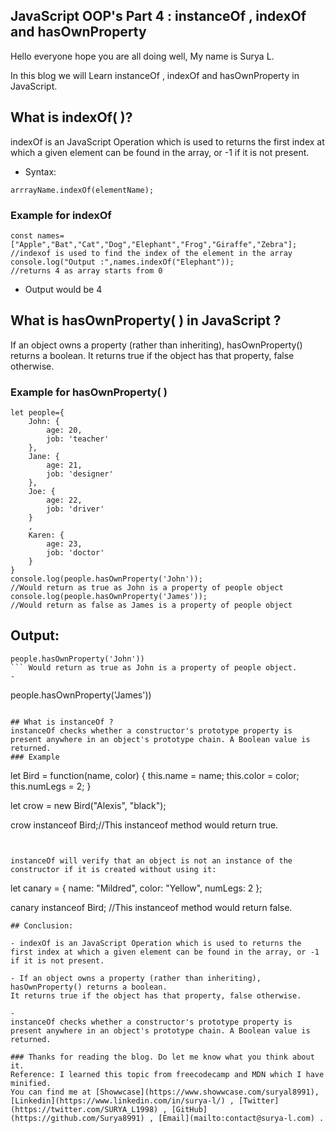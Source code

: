 ## JavaScript OOP's Part 4 : instanceOf , indexOf and hasOwnProperty

Hello everyone hope you are all doing well, My name is Surya L.

In this blog we will Learn instanceOf , indexOf and hasOwnProperty in JavaScript.

## What is indexOf( )?
indexOf is an JavaScript Operation which is used to returns the first index at which a given element can be found in the array, or -1 if it is not present.

- Syntax:

```
arrrayName.indexOf(elementName);
```
### Example for indexOf

```
const names=["Apple","Bat","Cat","Dog","Elephant","Frog","Giraffe","Zebra"];
//indexof is used to find the index of the element in the array
console.log("Output :",names.indexOf("Elephant"));
//returns 4 as array starts from 0
```

- Output would be 4

## What is hasOwnProperty( ) in JavaScript ?
If an object owns a property (rather than inheriting), hasOwnProperty() returns a boolean.
It returns true if the object has that property, false otherwise.

### Example for hasOwnProperty( )
```
let people={
    John: {
        age: 20,
        job: 'teacher'
    },
    Jane: {
        age: 21,
        job: 'designer'
    },
    Joe: {
        age: 22,
        job: 'driver'
    }
    ,
    Karen: {
        age: 23,
        job: 'doctor'
    }
}
console.log(people.hasOwnProperty('John'));
//Would return as true as John is a property of people object
console.log(people.hasOwnProperty('James'));
//Would return as false as James is a property of people object
```

**Output**:
- 

```
people.hasOwnProperty('John'))
``` Would return as true as John is a property of people object.
- 
```
people.hasOwnProperty('James'))
``` Would return as false as James is not a property of people object.

## What is instanceOf ?
instanceOf checks whether a constructor's prototype property is present anywhere in an object's prototype chain. A Boolean value is returned. 
### Example
```
let Bird = function(name, color) {
  this.name = name;
  this.color = color;
  this.numLegs = 2;
}

let crow = new Bird("Alexis", "black");

crow instanceof Bird;//This instanceof method would return true.
```


instanceOf will verify that an object is not an instance of the constructor if it is created without using it:

```
let canary = {
  name: "Mildred",
  color: "Yellow",
  numLegs: 2
};

canary instanceof Bird;
//This instanceof method would return false.
```
## Conclusion:

- indexOf is an JavaScript Operation which is used to returns the first index at which a given element can be found in the array, or -1 if it is not present.

- If an object owns a property (rather than inheriting), hasOwnProperty() returns a boolean.
It returns true if the object has that property, false otherwise.

- 
instanceOf checks whether a constructor's prototype property is present anywhere in an object's prototype chain. A Boolean value is returned. 

### Thanks for reading the blog. Do let me know what you think about it.
Reference: I learned this topic from freecodecamp and MDN which I have minified.
You can find me at [Showwcase](https://www.showwcase.com/suryal8991), [Linkedin](https://www.linkedin.com/in/surya-l/) , [Twitter](https://twitter.com/SURYA_L1998) , [GitHub](https://github.com/Surya8991) , [Email](mailto:contact@surya-l.com) .